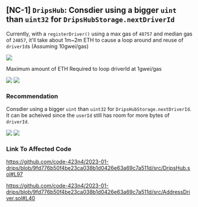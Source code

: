 ## [NC-1] `DripsHub`: Consdier using a bigger `uint` than `uint32` for `DripsHubStorage.nextDriverId`

Currently, with a `registerDriver()` using a max gas of `48757` and median gas of `24857`, it'll take about 1m~2m ETH to cause a loop around and reuse of `driverId`s (Assuming 10gwei/gas)

![](https://i.imgur.com/PlMixnL.png)

Maximum amount of ETH Required to loop driverId at 1gwei/gas

![](https://i.imgur.com/nqAuZhK.png)
![](https://i.imgur.com/wZZcvhG.png)

### Recommendation

Consdier using a bigger `uint` than `uint32` for `DripsHubStorage.nextDriverId`. It can be acheived since the `userId` still has room for more bytes of `driverId`.

![](https://i.imgur.com/OBgjeMj.png)
![](https://i.imgur.com/H8DtLxz.png)

### Link To Affected Code

https://github.com/code-423n4/2023-01-drips/blob/9fd776b50f4be23ca038b1d0426e63a69c7a511d/src/DripsHub.sol#L97

https://github.com/code-423n4/2023-01-drips/blob/9fd776b50f4be23ca038b1d0426e63a69c7a511d/src/AddressDriver.sol#L40
